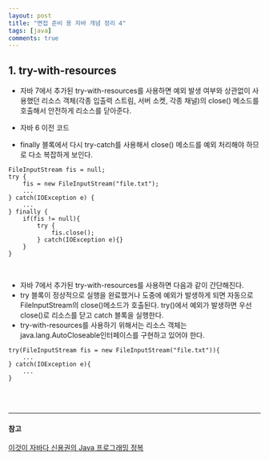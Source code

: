 ```yaml
---
layout: post
title: "면접 준비 용 자바 개념 정리 4"
tags: [java]
comments: true
---
```


## 1. try-with-resources
- 자바 7에서 추가된 try-with-resources를 사용하면 예외 발생 여부와 상관없이 사용했던 리소스 객체(각종 입출력 스트림, 서버 소켓, 각종 채널)의 close() 메소드를 호출해서 안전하게 리소스를 닫아준다.

- 자바 6 이전 코드  
- finally 블록에서 다시 try-catch를 사용해서 close() 메소드를 예외 처리해야 하므로 다소 복잡하게 보인다.

```
FileInputStream fis = null;
try {
    fis = new FileInputStream("file.txt");
    ...
} catch(IOException e) {
    ...
} finally {
    if(fis != null){
        try {
            fis.close();
        } catch(IOException e){}
    }
}
```  

<br>

- 자바 7에서 추가된 try-with-resources를 사용하면 다음과 같이 간단해진다.  
- try 블록이 정상적으로 실행을 완료했거나 도중에 예외가 발생하게 되면 자동으로 FileInputStream의 close()메소드가 호출된다. try()에서 예외가 발생하면 우선 close()로 리소스를 닫고 catch 블록을 실행한다.
- try-with-resources를 사용하기 위해서는 리소스 객체는 java.lang.AutoCloseable인터페이스를 구현하고 있어야 한다.
``` 
try(FileInputStream fis = new FileInputStream("file.txt")){
    ...
} catch(IOException e){
    ...
}
```  

<br><br>

---
#### 참고
[이것이 자바다 신용권의 Java 프로그래밍 정복]() <br>